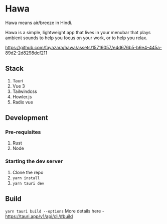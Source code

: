 # Hawa

Hawa means air/breeze in Hindi.

Hawa is a simple, lightweight app that lives in your menubar that plays ambient sounds to help you focus on your work, or to help you relax.



https://github.com/fayazara/hawa/assets/15716057/e4d676b5-b6e4-445a-89d2-2d8298dcf211



## Stack
1. Tauri
2. Vue 3
3. Tailwindcss
4. Howler.js
5. Radix vue

## Development

### Pre-requisites
1. Rust
2. Node

### Starting the dev server

1. Clone the repo
2. `yarn install`
3. `yarn tauri dev`


## Build
`yarn tauri build --options` 
More details here - https://tauri.app/v1/api/cli/#build
